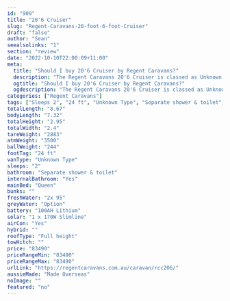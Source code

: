 ```yaml
---
id: "909"
title: "20'6 Cruiser"
slug: "Regent-Caravans-20-foot-6-foot-Cruiser"
draft: "false"
author: "Sean"
seealsolinks: "1"
section: "review"
date: "2022-10-10T22:00:09+11:00"
meta:
  title: "Should I buy 20'6 Cruiser by Regent Caravans?"
  description: "The Regent Caravans 20'6 Cruiser is classed as Unknown Type, and sleeps 2 people. It is Made Overseas and comes in at 24 ft. It generally has Separate shower & toilet."
  ogtitle: "Should I buy 20'6 Cruiser by Regent Caravans?"
  ogdescription: "The Regent Caravans 20'6 Cruiser is classed as Unknown Type, and sleeps 2 people. It is Made Overseas and comes in at 24 ft. It generally has Separate shower & toilet."
categories: ["Regent Caravans"]
tags: ["Sleeps 2", "24 ft", "Unknown Type", "Separate shower & toilet", "Full height", "80 - 100k", "Made Overseas"]
totalLength: "8.67"
bodyLength: "7.32"
totalHeight: "2.95"
totalWidth: "2.4"
tareWeight: "2883"
atmWeight: "3500"
ballWeight: "244"
footTag: "24 ft"
vanType: "Unknown Type"
sleeps: "2"
bathroom: "Separate shower & toilet"
internalBathroom: "Yes"
mainBed: "Queen"
bunks: ""
freshWater: "2x 95"
greyWater: "Option"
battery: "100AH Lithium"
solar: "1 x 170W Slimline"
airCon: "Yes"
hybrid: ""
roofType: "Full height"
towHitch: ""
price: "83490"
priceRangeMin: "83490"
priceRangeMax: "83490"
urlLink: "https://regentcaravans.com.au/caravan/rcc206/"
aussieMade: "Made Overseas"
noImage: ""
featured: "no"
---
```

